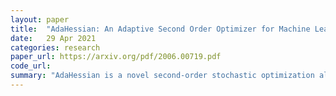 ```yaml
---
layout: paper
title:  "AdaHessian: An Adaptive Second Order Optimizer for Machine Learning"
date:   29 Apr 2021
categories: research
paper_url: https://arxiv.org/pdf/2006.00719.pdf
code_url: 
summary: "AdaHessian is a novel second-order stochastic optimization algorithm that dynamically incorporates the curvature of the loss function through adaptive Hessian estimates, offering superior convergence properties compared to first-order methods like SGD and Adam. Traditional second-order methods face challenges in computation and accuracy, which AdaHessian addresses through innovative techniques: a fast Hutchinson-based method for curvature matrix approximation, a root-mean-square exponential moving average for Hessian diagonal variation smoothing, and block diagonal averaging for variance reduction. AdaHessian sets new benchmarks, outperforming adaptive methods across computer vision (CV), natural language processing (NLP), and recommendation systems. Key achievements include significantly higher accuracy on CIFAR10 and ImageNet, improved BLEU scores and perplexity (PPL) for NLP tasks, better performance on the GLUE benchmark, and superior results on the Criteo Ad Kaggle dataset compared to leading algorithms like AdamW and Adagrad. AdaHessian maintains a competitive computation cost per iteration similar to first-order methods and demonstrates robustness towards hyperparameter settings. The algorithm is open-sourced for public use."
---
```


